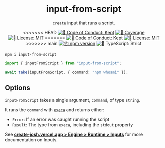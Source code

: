 <h1 align="center">input-from-script</h1>

<p align="center"><code>create</code> input that runs a script.</p>

<p align="center">
<<<<<<< HEAD
	<a href="https://github.com/JoshuaKGoldberg/input-from-script/blob/main/.github/CODE_OF_CONDUCT.md" target="_blank"><img alt="🤝 Code of Conduct: Kept" src="https://img.shields.io/badge/%F0%9F%A4%9D_code_of_conduct-kept-21bb42" /></a>
	<a href="https://codecov.io/gh/JoshuaKGoldberg/input-from-script" target="_blank"><img alt="🧪 Coverage" src="https://img.shields.io/codecov/c/github/JoshuaKGoldberg/input-from-script?label=%F0%9F%A7%AA%20coverage" /></a>
	<a href="https://github.com/JoshuaKGoldberg/input-from-script/blob/main/LICENSE.md" target="_blank"><img alt="📝 License: MIT" src="https://img.shields.io/badge/%F0%9F%93%9D_license-MIT-21bb42.svg"></a>
=======
	<a href="https://github.com/JoshuaKGoldberg/create/blob/main/.github/CODE_OF_CONDUCT.md" target="_blank"><img alt="🤝 Code of Conduct: Kept" src="https://img.shields.io/badge/%F0%9F%A4%9D_code_of_conduct-kept-21bb42" /></a>
	<a href="https://github.com/JoshuaKGoldberg/create/blob/main/LICENSE.md" target="_blank"><img alt="📝 License: MIT" src="https://img.shields.io/badge/%F0%9F%93%9D_license-MIT-21bb42.svg"></a>
>>>>>>> main
	<a href="http://npmjs.com/package/input-from-script"><img alt="📦 npm version" src="https://img.shields.io/npm/v/input-from-script?color=21bb42&label=%F0%9F%93%A6%20npm" /></a>
	<img alt="💪 TypeScript: Strict" src="https://img.shields.io/badge/%F0%9F%92%AA_typescript-strict-21bb42.svg" />
</p>

```shell
npm i input-from-script
```

```ts
import { inputFromScript } from "input-from-script";

await take(inputFromScript, { command: "npm whoami" });
```

## Options

`inputFromScript` takes a single argument, `command`, of type `string`.

It runs the `command` with [`execa`](https://www.npmjs.com/package/execa) and returns either:

- `Error`: If an error was caught running the script
- `Result`: The type from `execa`, including the `stdout` property

See **[create-josh.vercel.app > Engine > Runtime > Inputs](https://create-josh.vercel.app/engine/runtime/inputs)** for more documentation on Inputs.
